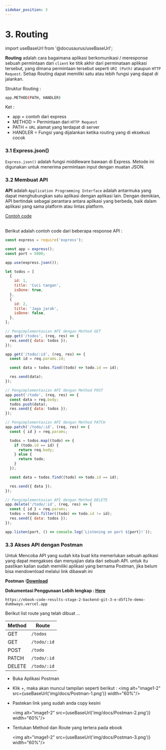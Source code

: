 ```yaml
---
sidebar_position: 3
---
```


# 3. Routing

import useBaseUrl from '@docusaurus/useBaseUrl';

**Routing** adalah cara bagaimana aplikasi berkomunikasi / meresponse sebuah permintaan dari `client` ke titik akhir dari perminataan aplikasi tersebut, yang dimana permintaan tersebut seperti `URI (Path)` ataupun `HTTP Request`. Setiap Routing dapat memiliki satu atau lebih fungsi yang dapat di jalankan.

Struktur Routing :

```bash
app.METHOD(PATH, HANDLER)
```

Ket :

- app = contoh dari express
- METHOD = Permintaan dari `HTTP Request`
- PATH = `URL` alamat yang terdapat di server
- HANDLER = Fungsi yang dijalankan ketika routing yang di eksekusi cocok

### 3.1 Express.json()

`Express.json()` adalah fungsi middleware bawaan di Express. Metode ini digunakan untuk menerima permintaan input dengan muatan JSON.

### 3.2 Membuat API

**API** adalah `Application Programming Interface` adalah antarmuka yang dapat menghubungkan satu aplikasi dengan aplikasi lain. Dengan demikian, API bertindak sebagai perantara antara aplikasi yang berbeda, baik dalam aplikasi yang sama platform atau lintas platform.

<a class="btn-example-code" href="https://github.com/demo-dumbways/ebook-code-results-stage-2-backend/blob/3-expressjs-fundamental/index.js">
Contoh code
</a>

<br />
<br />

Berikut adalah contoh code dari beberapa response API :

```js {21-32,34-39,41-56,58-63} title=index.js
const express = require('express');

const app = express();
const port = 5000;

app.use(express.json());

let todos = [
  {
    id: 1,
    title: 'Cuci tangan',
    isDone: true,
  },
  {
    id: 2,
    title: 'Jaga jarak',
    isDone: false,
  },
];

// Pengimplementasian API dengan Method GET
app.get('/todos', (req, res) => {
  res.send({ data: todos });
});

app.get('/todo/:id', (req, res) => {
  const id = req.params.id;

  const data = todos.find((todo) => todo.id == id);

  res.send(data);
});

// Pengimplementasian API dengan Method POST
app.post('/todo', (req, res) => {
  const data = req.body;
  todos.push(data);
  res.send({ data: todos });
});

// Pengimplementasian API dengan Method PATCH
app.patch('/todo/:id', (req, res) => {
  const { id } = req.params;

  todos = todos.map((todo) => {
    if (todo.id == id) {
      return req.body;
    } else {
      return todo;
    }
  });

  const data = todos.find((todo) => todo.id == id);

  res.send({ data });
});

// Pengimplementasian API dengan Method DELETE
app.delete('/todo/:id', (req, res) => {
  const { id } = req.params;
  todos = todos.filter((todo) => todo.id != id);
  res.send({ data: todos });
});

app.listen(port, () => console.log(`Listening on port ${port}!`));
```

### 3.3 Akses API dengan Postman

Untuk Mencoba API yang sudah kita buat kita memerlukan sebuah aplikasi yang dapat mengakses dan menyajian data dari sebuah API. untuk itu pastikan kalian sudah memiliki aplikasi yang bernama Postman, jika belum bisa mendownload melalui link dibawah ini

**Postman :[Download](https://www.postman.com/downloads/?utm_source=postman-home)**

**Dokumentasi Penggunaan Lebih lengkap : [Here](https://learning.postman.com/docs/sending-requests/requests/)**

```link title=baseUrl
https://ebook-code-results-stage-2-backend-git-3-e-d5f17e-demo-dumbways.vercel.app
```

Berikut list route yang telah dibuat ...

| Method | Route       |
| ------ | ----------- |
| GET    | `/todos`    |
| GET    | `/todo/:id` |
| POST   | `/todo`     |
| PATCH  | `/todo/:id` |
| DELETE | `/todo/:id` |

- Buka Aplikasi Postman
- Klik +, maka akan muncul tampilan seperti berikut :
  <img alt="image1-2" src={useBaseUrl('img/docs/Postman-1.png')} width="60%"/>
- Pastekan link yang sudah anda copy kesini

  <img alt="image1-2" src={useBaseUrl('img/docs/Postman-2.png')} width="60%"/>

- Tentukan Method dan Route yang tertera pada ebook

  <img alt="image1-2" src={useBaseUrl('img/docs/Postman-3.png')} width="60%"/>
